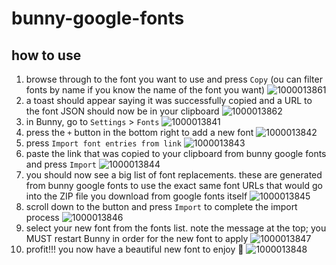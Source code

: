 # bunny-google-fonts

## how to use

1. browse through to the font you want to use and press `Copy` (ou can filter fonts by name if you know the name of the font you want) ![1000013861](https://github.com/rayzr522/bunny-google-fonts/assets/15263431/61796246-ab3d-48f6-b081-f095e2d51602)
2. a toast should appear saying it was successfully copied and a URL to the font JSON should now be in your clipboard ![1000013862](https://github.com/rayzr522/bunny-google-fonts/assets/15263431/1b5bc64b-7abd-46c5-8032-5cf0b5106c5b)
3. in Bunny, go to `Settings` > `Fonts` ![1000013841](https://github.com/rayzr522/bunny-google-fonts/assets/15263431/c47eda27-ae57-42f8-a091-05af1c264ac9)
4. press the `+` button in the bottom right to add a new font ![1000013842](https://github.com/rayzr522/bunny-google-fonts/assets/15263431/ae61e57a-1f27-49c7-8f12-6e589f0c19a3)
5. press `Import font entries from link` ![1000013843](https://github.com/rayzr522/bunny-google-fonts/assets/15263431/a2d82eb5-20e0-4132-8847-a511badd2d9d)
6. paste the link that was copied to your clipboard from bunny google fonts and press `Import` ![1000013844](https://github.com/rayzr522/bunny-google-fonts/assets/15263431/df56ad63-7353-4efc-9cda-e75ed91a59d9)
7. you should now see a big list of font replacements. these are generated from bunny google fonts to use the exact same font URLs that would go into the ZIP file you download from google fonts itself ![1000013845](https://github.com/rayzr522/bunny-google-fonts/assets/15263431/aa82f493-0c1f-4b51-9e86-cc04d47d3450)
8. scroll down to the button and press `Import` to complete the import process ![1000013846](https://github.com/rayzr522/bunny-google-fonts/assets/15263431/17e9744e-0753-4d1e-9ae7-fb1d82fbe91c)
9. select your new font from the fonts list. note the message at the top; you MUST restart Bunny in order for the new font to apply ![1000013847](https://github.com/rayzr522/bunny-google-fonts/assets/15263431/92251d98-852c-4452-b6e9-1e30529ffcfc)
10. profit!!! you now have a beautiful new font to enjoy 💜 ![1000013848](https://github.com/rayzr522/bunny-google-fonts/assets/15263431/25de86a9-752c-4c03-b60a-de2873fd6650)
